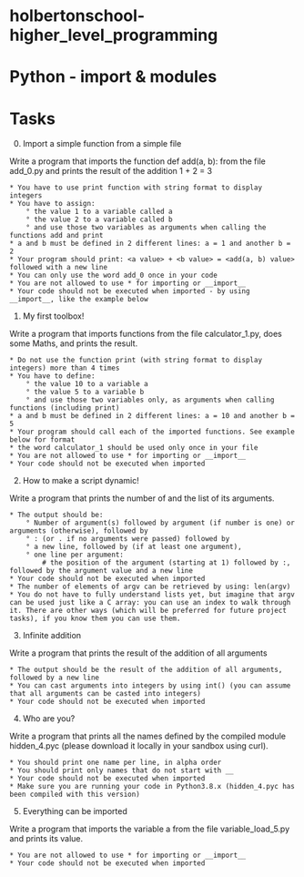 # holbertonschool-higher_level_programming

# Python - import & modules

# Tasks

0. Import a simple function from a simple file

Write a program that imports the function def add(a, b): from the file add_0.py and prints the result of the addition 1 + 2 = 3

	* You have to use print function with string format to display integers
	* You have to assign:
		° the value 1 to a variable called a
		° the value 2 to a variable called b
		° and use those two variables as arguments when calling the functions add and print
	* a and b must be defined in 2 different lines: a = 1 and another b = 2
	* Your program should print: <a value> + <b value> = <add(a, b) value> followed with a new line
	* You can only use the word add_0 once in your code
	* You are not allowed to use * for importing or __import__
	* Your code should not be executed when imported - by using __import__, like the example below

1. My first toolbox!

Write a program that imports functions from the file calculator_1.py, does some Maths, and prints the result.

	* Do not use the function print (with string format to display integers) more than 4 times
	* You have to define:
		° the value 10 to a variable a
		° the value 5 to a variable b
		° and use those two variables only, as arguments when calling functions (including print)
	* a and b must be defined in 2 different lines: a = 10 and another b = 5
	* Your program should call each of the imported functions. See example below for format
	* the word calculator_1 should be used only once in your file
	* You are not allowed to use * for importing or __import__
	* Your code should not be executed when imported

2. How to make a script dynamic!

Write a program that prints the number of and the list of its arguments.

	* The output should be:
		° Number of argument(s) followed by argument (if number is one) or arguments (otherwise), followed by
		° : (or . if no arguments were passed) followed by
		° a new line, followed by (if at least one argument),
		° one line per argument:
			# the position of the argument (starting at 1) followed by :, followed by the argument value and a new line
	* Your code should not be executed when imported
	* The number of elements of argv can be retrieved by using: len(argv)
	* You do not have to fully understand lists yet, but imagine that argv can be used just like a C array: you can use an index to walk through it. There are other ways (which will be preferred for future project tasks), if you know them you can use them.

3. Infinite addition

Write a program that prints the result of the addition of all arguments

	* The output should be the result of the addition of all arguments, followed by a new line
	* You can cast arguments into integers by using int() (you can assume that all arguments can be casted into integers)
	* Your code should not be executed when imported

4. Who are you?

Write a program that prints all the names defined by the compiled module hidden_4.pyc (please download it locally in your sandbox using curl).

	* You should print one name per line, in alpha order
	* You should print only names that do not start with __
	* Your code should not be executed when imported
	* Make sure you are running your code in Python3.8.x (hidden_4.pyc has been compiled with this version)

5. Everything can be imported

Write a program that imports the variable a from the file variable_load_5.py and prints its value.

	* You are not allowed to use * for importing or __import__
	* Your code should not be executed when imported
